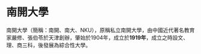 # 南開大學

南開大學（簡稱：南開、南大、NKU），原稱私立南開大學，由中國近代著名教育家嚴修、張伯苓於天津創辦，肇始於1904年，成立於**1919年**，成立之時設文、理、商三科，後發展為綜合性大學。
